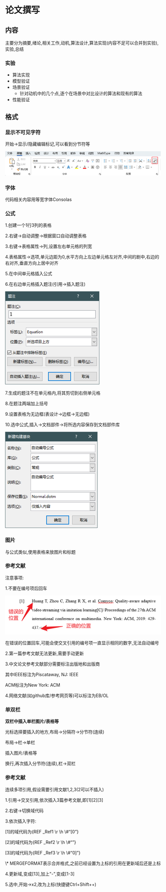# 论文撰写

## 内容

主要分为摘要,绪论,相关工作,动机,算法设计,算法实现(内容不足可以合并到实验),实验,总结

### 实验

- 算法实现
- 模型验证
- 场景验证
  - 针对动机中的几个点,逐个在场景中对比设计的算法和现有的算法
- 性能验证

## 格式

### 显示不可见字符

开始->显示/隐藏编辑标记,可以看到分节符等

![image-20241118151042528](assets/%E8%AE%BA%E6%96%87%E6%92%B0%E5%86%99/image-20241118151042528.png)

### 字体

代码相关内容用等宽字体Consolas

### 公式

1.创建一个1行3列的表格

2.右键->自动调整->根据窗口自动调整表格

3.右键->表格属性->列,设置左右单元格的列宽

4.表格属性->选项,单元边距为0,水平方向上左边单元格左对齐,中间的剧中,右边的右对齐,垂直方向上居中对齐

5.在中间单元格插入公式

6.在右边单元格插入题注(引用->插入题注)

![image-20241006044630893](assets/%E8%AE%BA%E6%96%87%E6%92%B0%E5%86%99/image-20241006044630893.png)

7.生成的题注不在单元格内,将其剪切到右侧单元格

8.在题注两端加上括号

9.设置表格为无边框(表设计->边框->无边框)

10.选中公式,插入->文档部件->将所选内容保存到文档部件库

![image-20241006044644426](assets/%E8%AE%BA%E6%96%87%E6%92%B0%E5%86%99/image-20241006044644426.png)

### 图片

与公式类似,使用表格来放图片和标题

### 参考文献

注意事项:

1.不要在编号项后回车

![image-20241105142733523](assets/%E8%AE%BA%E6%96%87%E6%92%B0%E5%86%99/image-20241105142733523.png)

在错误的位置回车,可能会使交叉引用的编号项一直显示相同的数字,无法自动编号

2.第一篇参考文献无法更新,需要手动更新

3.中文论文参考文献部分需要标注出版地和出版商

其中IEEE标注为Piscataway, NJ: IEEE

ACM标注为New York: ACM

4.网络文献(如github库/参考网页等)可以标注为EB/OL

### 单双栏

**双栏中插入单栏图片/表格等**

光标选择要插入的地方,布局->分隔符->分节符(连续)

布局->栏->单栏

插入图片/表格等

换行,再次插入分节符(连续),栏->双栏

### 参考文献

连续多项引用,假设需要引用文献1,2,3(2可以不插入)

1.引用->交叉引用,依次插入3篇参考文献,即\[1]\[2][3]

2.右键->切换域代码

3.依次插入字符:

[1]的域代码为{REF _Ref1 \r \h \\#“[0”}

[2]的域代码为{REF _Ref2 \r \h \\#“”}

[3]的域代码为{REF _Ref3 \r \h \\#“0]”}

\\* MERGEFORMAT表示合并格式,之前已经设置为上标的引用在更新域后还是上标

4.更新域,变成[13],加上"-",变成[1-3]

5.选中,开始->x2,改为上标(快捷键Ctrl+Shift++)
